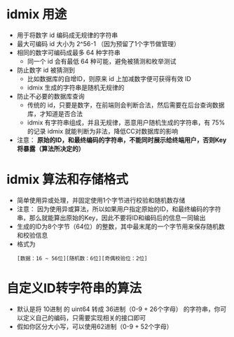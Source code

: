 # idmix 用途
- 用于将数字 id 编码成无规律的字符串
- 最大可编码 id 大小为 2^56-1 （因为预留了1个字节做管理）
- 相同的数字可编码成最多 64 种字符串
  - 同一个 id 会有最低 64 种可能，避免被猜测和枚举测试
- 防止数字 id 被猜测到
  - 比如数据库的自增ID，则原来 id 上加减数字便可获得有效 ID
  - idmix 生成的字符串是随机无规律的
- 防止不必要的数据库查询
  - 传统的 id，只要是数字，在前端则会判断合法，然后需要在后台查询数据库，才知道是否合法
  - idmix 有字符串组成，并且无规律，恶意用户随机生成的字符串，有 75% 的记录 idmix 就能判断为非法，降低CC对数据库的影响
- 注意： **原始的ID，和最终编码的字符串，不能同时展示给终端用户，否则Key将暴露（算法所决定的）**
# idmix 算法和存储格式
- 简单使用异或处理，并固定使用1个字节进行校验和随机数存储
- 注意： 因为使用异或算法，所以如果用户指定原始的ID，和最终编码的字符串，那么就能算出原始的Key，因此不要将ID和编码后的信息一同输出
- 生成的ID为8个字节（64位）的整数，其中最末尾的一个字节用来保存随机数和校验信息
- 格式为
  ```
  [数据：16 ~ 56位][随机数：6位][奇偶校验位：2位]
  ```
# 自定义ID转字符串的算法
- 默认是将 10进制 的 uint64 转成 36进制（0-9 + 26个字母） 的字符串，你可以定义自己的编码，只需要实现相关的接口即可
- 假如你区分大小写，可以使用62进制（0-9 + 52个字母）
